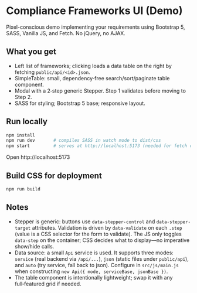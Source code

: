 # Compliance Frameworks UI (Demo)

Pixel-conscious demo implementing your requirements using Bootstrap 5, SASS, Vanilla JS, and Fetch. No jQuery, no AJAX.

## What you get

- Left list of frameworks; clicking loads a data table on the right by fetching `public/api/<id>.json`.
- SimpleTable: small, dependency‑free search/sort/paginate table component.
- Modal with a 2‑step generic Stepper. Step 1 validates before moving to Step 2.
- SASS for styling; Bootstrap 5 base; responsive layout.

## Run locally

```bash
npm install
npm run dev       # compiles SASS in watch mode to dist/css
npm start         # serves at http://localhost:5173 (needed for fetch of local JSON)
```

Open http://localhost:5173

## Build CSS for deployment

```bash
npm run build
```

## Notes

- Stepper is generic: buttons use `data-stepper-control` and `data-stepper-target` attributes. Validation is driven by `data-validate` on each `.step` (value is a CSS selector for the form to validate). The JS only toggles `data-step` on the container; CSS decides what to display—no imperative show/hide calls.
- Data source: a small `Api` service is used. It supports three modes: `service` (real backend via `/api/...`), `json` (static files under `public/api`), and `auto` (try service, fall back to json). Configure in `src/js/main.js` when constructing `new Api({ mode, serviceBase, jsonBase })`.
- The table component is intentionally lightweight; swap it with any full‑featured grid if needed.
